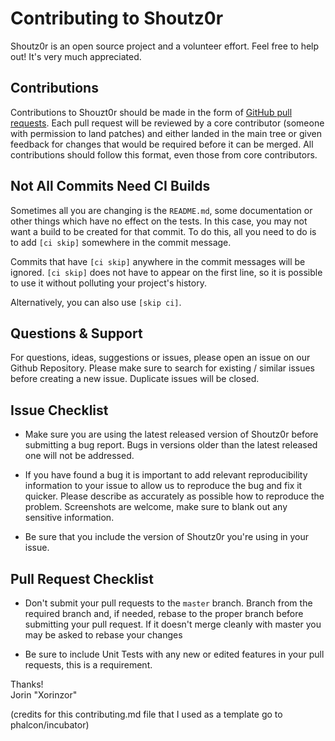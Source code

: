 # Contributing to Shoutz0r

Shoutz0r is an open source project and a volunteer effort. Feel free to help out! It's very much appreciated.

## Contributions

Contributions to Shouzt0r should be made in the form of [GitHub pull requests][pr]. Each pull request will be reviewed
by a core contributor (someone with permission to land patches) and either landed in the main tree or given feedback for
changes that would be required before it can be merged. All contributions should follow this format, even those from
core contributors.

## Not All Commits Need CI Builds

Sometimes all you are changing is the `README.md`, some documentation or other things which have no effect on the tests.
In this case, you may not want a build to be created for that commit. To do this, all you need to do is to
add `[ci skip]`
somewhere in the commit message.

Commits that have `[ci skip]` anywhere in the commit messages will be ignored. `[ci skip]` does not have to appear on
the first line, so it is possible to use it without polluting your project's history.

Alternatively, you can also use `[skip ci]`.

## Questions & Support

For questions, ideas, suggestions or issues, please open an issue on our Github Repository. Please make sure to search
for existing / similar issues before creating a new issue. Duplicate issues will be closed.

## Issue Checklist

- Make sure you are using the latest released version of Shoutz0r before submitting a bug report. Bugs in versions older
  than the latest released one will not be addressed.

- If you have found a bug it is important to add relevant reproducibility information to your issue to allow us to
  reproduce the bug and fix it quicker. Please describe as accurately as possible how to reproduce the problem.
  Screenshots are welcome, make sure to blank out any sensitive information.

- Be sure that you include the version of Shoutz0r you're using in your issue.

## Pull Request Checklist

- Don't submit your pull requests to the `master` branch. Branch from the required branch and, if needed, rebase to the
  proper branch before submitting your pull request. If it doesn't merge cleanly with master you may be asked to rebase
  your changes

- Be sure to include Unit Tests with any new or edited features in your pull requests, this is a requirement.

Thanks! <br />
Jorin "Xorinzor"

(credits for this contributing.md file that I used as a template go to phalcon/incubator)

[pr]: https://help.github.com/articles/using-pull-requests/